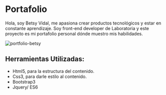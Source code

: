 # Portafolio

Hola, soy Betsy Vidal, me apasiona crear productos tecnológicos y estar en constante aprendizaje. Soy front-end developer
de Laboratoria y este proyecto es mi portafolio personal dónde muestro mis habilidades.

![portfolio-betsy](https://user-images.githubusercontent.com/30939075/36511083-6eb30b9e-1733-11e8-875f-ce04413c3e21.png)

## Herramientas Utilizadas:

- Html5, para la estructura del contenido.
- Css3, para darle estilo al contenido.
- Bootstrap3
- Jquery/ ES6